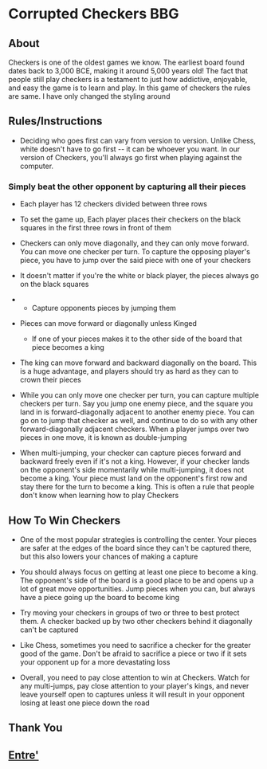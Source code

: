 # Corrupted Checkers BBG

## About
Checkers is one of the oldest games we know. The earliest board found dates back to 3,000 BCE, making it around 5,000 years old! The fact that people still play checkers is a testament to just how addictive, enjoyable, and easy the game is to learn and play. In this game of checkers the rules are same. I have only changed the styling around

## Rules/Instructions  

- Deciding who goes first can vary from version to version. Unlike Chess, white doesn't have to go first -- it can be whoever you want. In our version of Checkers, you'll always go first when playing against the computer.

### Simply beat the other opponent by capturing all their pieces

-  Each player has 12 checkers divided between three rows 
  
-  To set the game up, Each player places their checkers on the black squares in the first three rows in   front of them
  
-  Checkers can only move diagonally, and they can only move forward. You can move one checker per turn. To capture the opposing player's piece, you have to jump over the said piece with one of your checkers
  
- It doesn't matter if you're the white or black player, the pieces always go on the black squares
  
- - Capture opponents pieces by jumping them
  
- Pieces can move forward or diagonally unless Kinged
  - If one of your pieces makes it to the other side of the board that piece becomes a king

- The king can move forward and backward diagonally on the board. This is a huge advantage, and players should try as hard as they can to crown their pieces
  
- While you can only move one checker per turn, you can capture multiple checkers per turn. Say you jump one enemy piece, and the square you land in is forward-diagonally adjacent to another enemy piece. You can go on to jump that checker as well, and continue to do so with any other forward-diagonally adjacent checkers. When a player jumps over two pieces in one move, it is known as double-jumping

- When multi-jumping, your checker can capture pieces forward and backward freely even if it's not a king. However, if your checker lands on the opponent's side momentarily while multi-jumping, it does not become a king. Your piece must land on the opponent's first row and stay there for the turn to become a king. This is often a rule that people don't know when learning how to play Checkers

## How To Win Checkers

- One of the most popular strategies is controlling the center. Your pieces are safer at the edges of the board since they can't be captured there, but this also lowers your chances of making a capture

- You should always focus on getting at least one piece to become a king. The opponent's side of the board is a good place to be and opens up a lot of great move opportunities. Jump pieces when you can, but always have a piece going up the board to become king

- Try moving your checkers in groups of two or three to best protect them. A checker backed up by two other checkers behind it diagonally can't be captured

- Like Chess, sometimes you need to sacrifice a checker for the greater good of the game. Don't be afraid to sacrifice a piece or two if it sets your opponent up for a more devastating loss

- Overall, you need to pay close attention to win at Checkers. Watch for any multi-jumps, pay close attention to your player's kings, and never leave yourself open to captures unless it will result in your opponent losing at least one piece down the road

## Thank You

## [Entre'](https://roguione.github.io/JS-Game-Proj/main.html)


